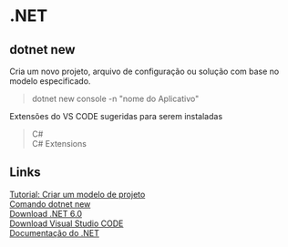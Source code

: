 # .NET

## dotnet new
Cria um novo projeto, arquivo de configuração ou solução com base no modelo especificado.
> dotnet new console -n "nome do Aplicativo"


Extensões do VS CODE sugeridas para serem instaladas
> C#<br>
> C# Extensions

## Links
[Tutorial: Criar um modelo de projeto](https://docs.microsoft.com/pt-br/dotnet/core/tutorials/cli-templates-create-project-template)<br>
[Comando dotnet new](https://docs.microsoft.com/pt-br/dotnet/core/tools/dotnet-new)<br>
[Download .NET 6.0](https://dotnet.microsoft.com/en-us/download)<br>
[Download Visual Studio CODE](https://code.visualstudio.com/)<br>
[Documentação do .NET](https://docs.microsoft.com/pt-br/dotnet/)<br>
